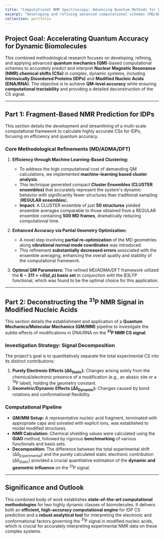 ```yaml
---
title: "Computational NMR Spectroscopy: Advancing Quantum Methods for Disordered Biomolecules"
excerpt: "Developing and refining advanced computational schemes (MD/ADMA/DFT/QM/MM) to achieve high-accuracy NMR chemical shift predictions for Intrinsically Disordered Proteins (IDPs) and to deconstruct the $\text{}^{31}\text{P}$ NMR signal in modified nucleic acids. "
collection: portfolio
---
```


## Project Goal: Accelerating Quantum Accuracy for Dynamic Biomolecules

This combined methodological research focuses on developing, refining, and applying advanced **quantum mechanics (QM)**-based computational schemes to accurately predict and interpret **Nuclear Magnetic Resonance (NMR) chemical shifts (CSs)** in complex, dynamic systems, including **Intrinsically Disordered Proteins (IDPs)** and **Modified Nucleic Acids (DNA/RNA)**. The objective is to achieve **QM-level accuracy** while ensuring **computational tractability** and providing a detailed deconstruction of the $\text{CS}$ signal.

***

## Part 1: Fragment-Based NMR Prediction for IDPs

This section details the development and streamlining of a multi-scale computational framework to calculate highly accurate $\text{CSs}$ for IDPs, focusing on efficiency and quantum accuracy.

### Core Methodological Refinements (MD/ADMA/DFT)

1.  **Efficiency through Machine Learning-Based Clustering:**
    * To address the high computational cost of demanding QM calculations, we implemented **machine-learning based cluster analysis**.
    * This technique generated compact **Cluster Ensembles (CLUSTER ensembles)** that accurately represent the system's dynamic behavior with significantly fewer structures than traditional sampling (**REGULAR ensembles**).
    * **Impact:** A CLUSTER ensemble of just **50 structures** yielded ensemble averages comparable to those obtained from a REGULAR ensemble containing **500 MD frames**, dramatically reducing computational time.

2.  **Enhanced Accuracy via Partial Geometry Optimization:**
    * A novel step involving **partial re-optimization** of the MD geometries along **vibrational normal mode coordinates** was introduced.
    * This refinement **substantially decreased errors** associated with the ensemble averaging, enhancing the overall quality and stability of the computational framework.

3.  **Optimal QM Parameters:** The refined MD/ADMA/DFT framework utilized the **$6-311++G(d,p)$ basis set** in conjunction with the B3LYP functional, which was found to be the optimal choice for this application.

***

## Part 2: Deconstructing the $\text{}^{31}\text{P}$ NMR Signal in Modified Nucleic Acids

This section details the establishment and application of a **Quantum Mechanics/Molecular Mechanics (QM/MM)** pipeline to investigate the subtle effects of modifications in DNA/RNA on the **$\mathbf{^{31}P}$ NMR $\text{CS}$ signal**.

### Investigation Strategy: Signal Decomposition

The project's goal is to quantitatively separate the total experimental $\text{CS}$ into its distinct contributions:

1.  **Purely Electronic Effects ($\Delta\delta_{\text{Static}}$):** Changes arising solely from the chemical/electronic presence of a modification (e.g., an abasic site or a $\text{}^{19}\text{F}$ label), holding the geometry constant.
2.  **Geometric/Dynamic Effects ($\Delta\delta_{\text{Dynamic}}$):** Changes caused by bond rotations and conformational flexibility.

### Computational Pipeline

* **QM/MM Setup:** A representative nucleic acid fragment, terminated with appropriate caps and solvated with explicit ions, was established to model modified structures.
* **NMR Calculation:** Chemical shielding values were calculated using the **GIAO** method, followed by rigorous **benchmarking** of various functionals and basis sets.
* **Decomposition:** The difference between the total experimental shift ($\Delta\delta_{\text{Experimental}}$) and the purely calculated static electronic contribution ($\Delta\delta_{\text{Static}}$) provided a crucial quantitative estimation of the **dynamic and geometric influence** on the $\text{}^{31}\text{P}$ signal.

***

## Significance and Outlook

This combined body of work establishes **state-of-the-art computational methodologies** for two highly dynamic classes of biomolecules. It delivers both an **efficient, high-accuracy computational engine** for IDP $\text{CS}$ prediction and a **robust analytical tool** for interpreting the electronic and conformational factors governing the $\text{}^{31}\text{P}$ signal in modified nucleic acids, which is crucial for accurately interpreting experimental NMR data on these complex systems.
